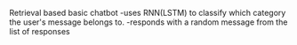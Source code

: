 Retrieval based basic chatbot
-uses RNN(LSTM) to classify which category the user's message belongs to.
-responds with a random message from the list of responses
